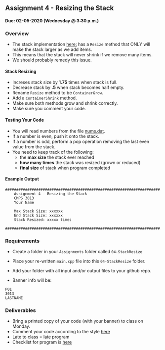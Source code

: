 ## Assignment 4 - Resizing the Stack
#### Due: 02-05-2020 (Wednesday @ 3:30 p.m.)

### Overview

- The stack implementation [here:](../../Lectures/01-ArrayBasedStack/main.cpp) has a `Resize` method that ONLY will make the stack larger as we add items. 
- This means that the stack will never shrink if we remove many items. 
- We should probably remedy this issue.

#### Stack Resizing

- Increses stack size by **1.75** times when stack is full.
- Decrease stack by **.5** when stack becomes half empty. 
- Rename `Resize` method to be `ContainerGrow`.
- Add a `ContainerShrink` method.
- Make sure both methods grow and shrink correctly.
- Make sure you comment your code.

#### Testing Your Code

- You will read numbers from the file [nums.dat](./nums.dat).
- If a number is even, push it onto the stack. 
- If a number is odd, perform a pop operation removing the last even value from the stack. 
- You need to keep track of the following:
  - the **max size** the stack ever reached
  - **how many times** the stack was resized (grown or reduced)
  - **final size** of stack when program completed

#### Example Output

```
######################################################################
    Assignment 4 - Resizing the Stack
    CMPS 3013
    Your Name

    Max Stack Size: xxxxxx
    End Stack Size: xxxxxx
    Stack Resized: xxxxx times

######################################################################
```

### Requirements

- Create a folder in your `Assignments` folder called `04-StackResize` 
- Place your re-written `main.cpp` file into this `04-StackResize` folder.
- Add your folder with all input and/or output files to your github repo.

- Banner info will be:

```
P01
3013
LASTNAME
```

### Deliverables

- Bring a printed copy of your code (with your banner) to class on Monday.
- Comment your code according to the style [here](../../Resources/01-Comments/README.md)
- Late to class = late program
- Checklist for program is [here](./checklist.md)